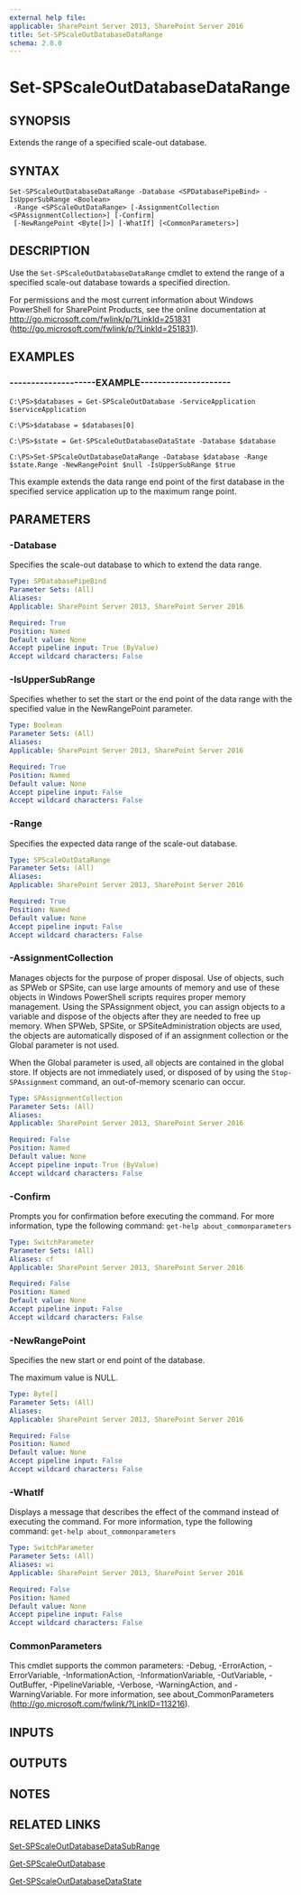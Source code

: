 ```yaml
---
external help file: 
applicable: SharePoint Server 2013, SharePoint Server 2016
title: Set-SPScaleOutDatabaseDataRange
schema: 2.0.0
---
```


# Set-SPScaleOutDatabaseDataRange

## SYNOPSIS
Extends the range of a specified scale-out database.


## SYNTAX

```
Set-SPScaleOutDatabaseDataRange -Database <SPDatabasePipeBind> -IsUpperSubRange <Boolean>
 -Range <SPScaleOutDataRange> [-AssignmentCollection <SPAssignmentCollection>] [-Confirm]
 [-NewRangePoint <Byte[]>] [-WhatIf] [<CommonParameters>]
```

## DESCRIPTION
Use the `Set-SPScaleOutDatabaseDataRange` cmdlet to extend the range of a specified scale-out database towards a specified direction.

For permissions and the most current information about Windows PowerShell for SharePoint Products, see the online documentation at http://go.microsoft.com/fwlink/p/?LinkId=251831 (http://go.microsoft.com/fwlink/p/?LinkId=251831).


## EXAMPLES

### --------------------EXAMPLE---------------------
```
C:\PS>$databases = Get-SPScaleOutDatabase -ServiceApplication $serviceApplication

C:\PS>$database = $databases[0]

C:\PS>$state = Get-SPScaleOutDatabaseDataState -Database $database

C:\PS>Set-SPScaleOutDatabaseDataRange -Database $database -Range $state.Range -NewRangePoint $null -IsUpperSubRange $true
```

This example extends the data range end point of the first database in the specified service application up to the maximum range point.


## PARAMETERS

### -Database
Specifies the scale-out database to which to extend the data range.

```yaml
Type: SPDatabasePipeBind
Parameter Sets: (All)
Aliases: 
Applicable: SharePoint Server 2013, SharePoint Server 2016

Required: True
Position: Named
Default value: None
Accept pipeline input: True (ByValue)
Accept wildcard characters: False
```

### -IsUpperSubRange
Specifies whether to set the start or the end point of the data range with the specified value in the NewRangePoint parameter.

```yaml
Type: Boolean
Parameter Sets: (All)
Aliases: 
Applicable: SharePoint Server 2013, SharePoint Server 2016

Required: True
Position: Named
Default value: None
Accept pipeline input: False
Accept wildcard characters: False
```

### -Range
Specifies the expected data range of the scale-out database.

```yaml
Type: SPScaleOutDataRange
Parameter Sets: (All)
Aliases: 
Applicable: SharePoint Server 2013, SharePoint Server 2016

Required: True
Position: Named
Default value: None
Accept pipeline input: False
Accept wildcard characters: False
```

### -AssignmentCollection
Manages objects for the purpose of proper disposal.
Use of objects, such as SPWeb or SPSite, can use large amounts of memory and use of these objects in Windows PowerShell scripts requires proper memory management.
Using the SPAssignment object, you can assign objects to a variable and dispose of the objects after they are needed to free up memory.
When SPWeb, SPSite, or SPSiteAdministration objects are used, the objects are automatically disposed of if an assignment collection or the Global parameter is not used.

When the Global parameter is used, all objects are contained in the global store.
If objects are not immediately used, or disposed of by using the `Stop-SPAssignment` command, an out-of-memory scenario can occur.

```yaml
Type: SPAssignmentCollection
Parameter Sets: (All)
Aliases: 
Applicable: SharePoint Server 2013, SharePoint Server 2016

Required: False
Position: Named
Default value: None
Accept pipeline input: True (ByValue)
Accept wildcard characters: False
```

### -Confirm
Prompts you for confirmation before executing the command.
For more information, type the following command: `get-help about_commonparameters`

```yaml
Type: SwitchParameter
Parameter Sets: (All)
Aliases: cf
Applicable: SharePoint Server 2013, SharePoint Server 2016

Required: False
Position: Named
Default value: None
Accept pipeline input: False
Accept wildcard characters: False
```

### -NewRangePoint
Specifies the new start or end point of the database.

The maximum value is NULL.

```yaml
Type: Byte[]
Parameter Sets: (All)
Aliases: 
Applicable: SharePoint Server 2013, SharePoint Server 2016

Required: False
Position: Named
Default value: None
Accept pipeline input: False
Accept wildcard characters: False
```

### -WhatIf
Displays a message that describes the effect of the command instead of executing the command.
For more information, type the following command: `get-help about_commonparameters`

```yaml
Type: SwitchParameter
Parameter Sets: (All)
Aliases: wi
Applicable: SharePoint Server 2013, SharePoint Server 2016

Required: False
Position: Named
Default value: None
Accept pipeline input: False
Accept wildcard characters: False
```

### CommonParameters
This cmdlet supports the common parameters: -Debug, -ErrorAction, -ErrorVariable, -InformationAction, -InformationVariable, -OutVariable, -OutBuffer, -PipelineVariable, -Verbose, -WarningAction, and -WarningVariable. For more information, see about_CommonParameters (http://go.microsoft.com/fwlink/?LinkID=113216).

## INPUTS

## OUTPUTS

## NOTES

## RELATED LINKS

[Set-SPScaleOutDatabaseDataSubRange]()

[Get-SPScaleOutDatabase]()

[Get-SPScaleOutDatabaseDataState]()
